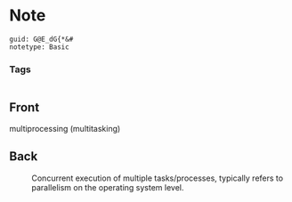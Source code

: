 # Note
```
guid: G@E_dG{*&#
notetype: Basic
```

### Tags
```
```

## Front
<dt>multiprocessing (multitasking)</dt>

## Back
<dd>Concurrent execution of multiple tasks/processes, typically refers to parallelism on the operating system level.</dd>
